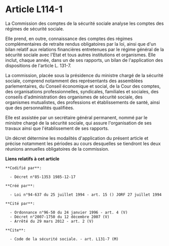 # Article L114-1

La Commission des comptes de la sécurité sociale analyse les comptes des régimes de sécurité sociale.

Elle prend, en outre, connaissance des comptes des régimes complémentaires de retraite rendus obligatoires par la loi, ainsi
que d'un bilan relatif aux relations financières entretenues par le régime général de la sécurité sociale avec l'Etat et tous
autres institutions et organismes. Elle inclut, chaque année, dans un de ses rapports, un bilan de l'application des
dispositions de l'article L. 131-7.

La commission, placée sous la présidence du ministre chargé de la sécurité sociale, comprend notamment des représentants des
assemblées parlementaires, du Conseil économique et social, de la Cour des comptes, des organisations professionnelles,
syndicales, familiales et sociales, des conseils d'administration des organismes de sécurité sociale, des organismes
mutualistes, des professions et établissements de santé, ainsi que des personnalités qualifiées.

Elle est assistée par un secrétaire général permanent, nommé par le ministre chargé de la sécurité sociale, qui assure
l'organisation de ses travaux ainsi que l'établissement de ses rapports.

Un décret détermine les modalités d'application du présent article et précise notamment les périodes au cours desquelles se
tiendront les deux réunions annuelles obligatoires de la commission.

**Liens relatifs à cet article**

	**Codifié par**:

	  - Décret n°85-1353 1985-12-17

	**Créé par**:

	  - Loi n°94-637 du 25 juillet 1994 - art. 15 () JORF 27 juillet 1994

	**Cité par**:

	  - Ordonnance n°96-50 du 24 janvier 1996 - art. 4 (V)
	  - Décret n°2007-1750 du 12 décembre 2007 (V)
	  - Arrêté du 29 mars 2012 - art. 2 (V)

	**Cite**:

	  - Code de la sécurité sociale. - art. L131-7 (M)
